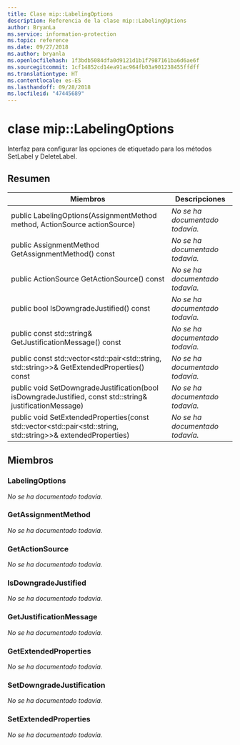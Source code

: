 ```yaml
---
title: Clase mip::LabelingOptions
description: Referencia de la clase mip::LabelingOptions
author: BryanLa
ms.service: information-protection
ms.topic: reference
ms.date: 09/27/2018
ms.author: bryanla
ms.openlocfilehash: 1f3bdb5084dfa0d9121d1b1f7987161ba6d6ae6f
ms.sourcegitcommit: 1cf14852cd14ea91ac964fb03a901238455ffdff
ms.translationtype: HT
ms.contentlocale: es-ES
ms.lasthandoff: 09/28/2018
ms.locfileid: "47445689"
---
```

# <a name="class-miplabelingoptions"></a>clase mip::LabelingOptions 
Interfaz para configurar las opciones de etiquetado para los métodos SetLabel y DeleteLabel.
  
## <a name="summary"></a>Resumen
 Miembros                        | Descripciones                                
--------------------------------|---------------------------------------------
 public LabelingOptions(AssignmentMethod method, ActionSource actionSource)  | _No se ha documentado todavía._
 public AssignmentMethod GetAssignmentMethod() const  | _No se ha documentado todavía._
 public ActionSource GetActionSource() const  | _No se ha documentado todavía._
 public bool IsDowngradeJustified() const  | _No se ha documentado todavía._
 public const std::string& GetJustificationMessage() const  | _No se ha documentado todavía._
public const std::vector<std::pair<std::string, std::string>>& GetExtendedProperties() const  | _No se ha documentado todavía._
 public void SetDowngradeJustification(bool isDowngradeJustified, const std::string& justificationMessage)  | _No se ha documentado todavía._
public void SetExtendedProperties(const std::vector<std::pair<std::string, std::string>>& extendedProperties)  | _No se ha documentado todavía._
  
## <a name="members"></a>Miembros
  
### <a name="labelingoptions"></a>LabelingOptions
_No se ha documentado todavía._

  
### <a name="getassignmentmethod"></a>GetAssignmentMethod
_No se ha documentado todavía._

  
### <a name="getactionsource"></a>GetActionSource
_No se ha documentado todavía._

  
### <a name="isdowngradejustified"></a>IsDowngradeJustified
_No se ha documentado todavía._

  
### <a name="getjustificationmessage"></a>GetJustificationMessage
_No se ha documentado todavía._

  
### <a name="getextendedproperties"></a>GetExtendedProperties
_No se ha documentado todavía._

  
### <a name="setdowngradejustification"></a>SetDowngradeJustification
_No se ha documentado todavía._

  
### <a name="setextendedproperties"></a>SetExtendedProperties
_No se ha documentado todavía._
